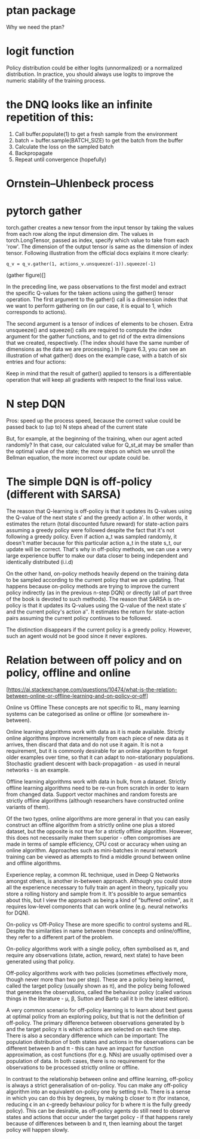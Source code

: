 # ptan package

Why we need the ptan?

# logit function

Policy distribution could be either logits (unnormalized) or a normalized distribution. In practice, you should always use logits to improve the numeric stability of the training process.

# the DNQ looks like an infinite repetition of this:

1. Call buffer.populate(1) to get a fresh sample from the environment 
2. batch = buffer.sample(BATCH_SIZE) to get the batch from the buffer 
3. Calculate the loss on the sampled batch 
4. Backpropagate 
5. Repeat until convergence (hopefully)

# Ornstein–Uhlenbeck process

# pytorch gather

torch.gather creates a new tensor from the input tensor by taking the values from each row along the input dimension dim. The values in torch.LongTensor, passed as index, specify which value to take from each 'row'. The dimension of the output tensor is same as the dimension of index tensor. Following illustration from the official docs explains it more clearly:

```
q_v = q_v.gather(1, actions_v.unsqueeze(-1)).squeeze(-1)
```

(gather figure)[]

In the preceding line, we pass observations to the first model and extract the specific Q-values for the taken actions using the gather() tensor operation. The first argument to the gather() call is a dimension index that we want to perform gathering on (in our case, it is equal to 1, which corresponds to actions).

The second argument is a tensor of indices of elements to be chosen. Extra unsqueeze() and squeeze() calls are required to compute the index argument for the gather functions, and to get rid of the extra dimensions that we created, respectively. (The index should have the same number of dimensions as the data we are processing.) In Figure 6.3, you can see an illustration of what gather() does on the example case, with a batch of six entries and four actions:

Keep in mind that the result of gather() applied to tensors is a differentiable operation that will keep all gradients with respect to the final loss value.

# N step DQN

Pros: speed up the process speed, because the correct value could be passed back to (up to) N steps ahead of the current state

But, for example, at the beginning of the training, when our agent acted randomly? In that case, our calculated value for Q_st_at may be smaller than the optimal value of the state; the more steps on which we unroll the Bellman equation, the more incorrect our update could be.

# The simple DQN is off-policy (different with SARSA)

The reason that Q-learning is off-policy is that it updates its Q-values using the Q-value of the next state s′ and the greedy action a′. In other words, it estimates the return (total discounted future reward) for state-action pairs assuming a greedy policy were followed despite the fact that it's not following a greedy policy. Even if action a_t was sampled randomly, it doesn't matter because for this particular action a_t in the state s_t, our update will be correct. That's why in off-policy methods, we can use a very large experience buffer to make our data closer to being independent and identically distributed (i.i.d)

On the other hand, on-policy methods heavily depend on the training data to be sampled according to the current policy that we are updating. That happens because on-policy methods are trying to improve the current policy indirectly (as in the previous n-step DQN) or directly (all of part three of the book is devoted to such methods). The reason that SARSA is on-policy is that it updates its Q-values using the Q-value of the next state s′ and the current policy's action a′′. It estimates the return for state-action pairs assuming the current policy continues to be followed.

The distinction disappears if the current policy is a greedy policy. However, such an agent would not be good since it never explores.


# Relation between off policy and on policy, offline and online

[https://ai.stackexchange.com/questions/10474/what-is-the-relation-between-online-or-offline-learning-and-on-policy-or-off]


Online vs Offline
These concepts are not specific to RL, many learning systems can be categorised as online or offline (or somewhere in-between).

Online learning algorithms work with data as it is made available. Strictly online algorithms improve incrementally from each piece of new data as it arrives, then discard that data and do not use it again. It is not a requirement, but it is commonly desirable for an online algorithm to forget older examples over time, so that it can adapt to non-stationary populations. Stochastic gradient descent with back-propagation - as used in neural networks - is an example.

Offline learning algorithms work with data in bulk, from a dataset. Strictly offline learning algorithms need to be re-run from scratch in order to learn from changed data. Support vector machines and random forests are strictly offline algorithms (although researchers have constructed online variants of them).

Of the two types, online algorithms are more general in that you can easily construct an offline algorithm from a strictly online one plus a stored dataset, but the opposite is not true for a strictly offline algorithm. However, this does not necessarily make them superior - often compromises are made in terms of sample efficiency, CPU cost or accuracy when using an online algorithm. Approaches such as mini-batches in neural network training can be viewed as attempts to find a middle ground between online and offline algorithms.

Experience replay, a common RL technique, used in Deep Q Networks amongst others, is another in-between approach. Although you could store all the experience necessary to fully train an agent in theory, typically you store a rolling history and sample from it. It's possible to argue semantics about this, but I view the approach as being a kind of "buffered online", as it requires low-level components that can work online (e.g. neural networks for DQN).

On-policy vs Off-Policy
These are more specific to control systems and RL. Despite the similarities in name between these concepts and online/offline, they refer to a different part of the problem.

On-policy algorithms work with a single policy, often symbolised as π, and require any observations (state, action, reward, next state) to have been generated using that policy.

Off-policy algorithms work with two policies (sometimes effectively more, though never more than two per step). These are a policy being learned, called the target policy (usually shown as π), and the policy being followed that generates the observations, called the behaviour policy (called various things in the literature - μ, β, Sutton and Barto call it b in the latest edition).

A very common scenario for off-policy learning is to learn about best guess at optimal policy from an exploring policy, but that is not the definition of off-policy.
The primary difference between observations generated by b and the target policy π is which actions are selected on each time step. There is also a secondary difference which can be important: The population distribution of both states and actions in the observations can be different between b and π - this can have an impact for function approximation, as cost functions (for e.g. NNs) are usually optimised over a population of data.
In both cases, there is no requirement for the observations to be processed strictly online or offline.

In contrast to the relationship between online and offline learning, off-policy is always a strict generalisation of on-policy. You can make any off-policy algorithm into an equivalent on-policy one by setting π=b. There is a sense in which you can do this by degrees, by making b closer to π (for instance, reducing ϵ in an ϵ-greedy behaviour policy for b where π is the fully greedy policy). This can be desirable, as off-policy agents do still need to observe states and actions that occur under the target policy - if that happens rarely because of differences between b and π, then learning about the target policy will happen slowly.
